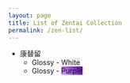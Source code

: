 ```yaml
---
layout: page
title: List of Zentai Collection
permalink: /zen-list/
---
```


- 康替留
	- Glossy - <span class="color-sample" style="background: linear-gradient(45deg, rgba(255,255,255,1) 0%, rgba(228,228,228,1) 100%); color: #222;">White</span>
	- Glossy - <span class="color-sample" style="background: linear-gradient(45deg, rgba(215,164,255,1) 0%, rgba(88,0,157,1) 100%);">Purple</span>